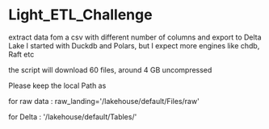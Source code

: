 # Light_ETL_Challenge
extract data fom a csv with different number of columns and export to Delta Lake
I started with Duckdb and Polars, but I expect more engines like chdb, Raft etc

the script will download 60 files, around 4 GB uncompressed

Please keep the local Path as 

for raw data : raw_landing='/lakehouse/default/Files/raw'

for Delta : '/lakehouse/default/Tables/'
